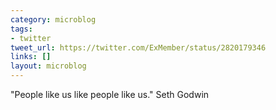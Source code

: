 ```yaml
---
category: microblog
tags:
- twitter
tweet_url: https://twitter.com/ExMember/status/2820179346
links: []
layout: microblog
---
```

"People like us like people like us." Seth Godwin
